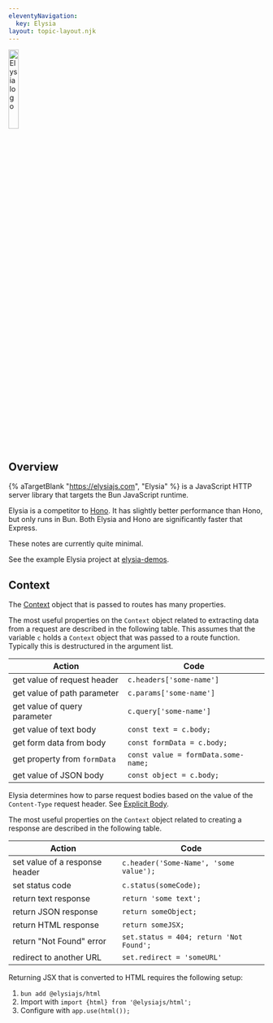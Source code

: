```yaml
---
eleventyNavigation:
  key: Elysia
layout: topic-layout.njk
---
```


<style>
  img {
    border: 1px solid gray;
  }
</style>

<img alt="Elysia logo" style="border: none; width: 20%"
  src="/blog/assets/elysia-logo.png?v={{pkg.version}}"
  title="Elysia logo">

## Overview

{% aTargetBlank "https://elysiajs.com", "Elysia" %}
is a JavaScript HTTP server library that targets the Bun JavaScript runtime.

Elysia is a competitor to <a href="/blog/topics/#/hono" target="_blank">Hono</a>.
It has slightly better performance than Hono, but only runs in Bun.
Both Elysia and Hono are significantly faster that Express.

These notes are currently quite minimal.

See the example Elysia project at
<a href="https://github.com/mvolkmann/elysia-demos"
target="_blank">elysia-demos</a>.

## Context

The <a href="https://elysiajs.com/essential/context.html"
target="_blank">Context</a> object that is passed to routes has many properties.

The most useful properties on the `Context` object
related to extracting data from a request
are described in the following table.
This assumes that the variable `c` holds a `Context` object
that was passed to a route function.
Typically this is destructured in the argument list.

| Action                       | Code                                |
| ---------------------------- | ----------------------------------- |
| get value of request header  | `c.headers['some-name']`            |
| get value of path parameter  | `c.params['some-name']`             |
| get value of query parameter | `c.query['some-name']`              |
| get value of text body       | `const text = c.body;`              |
| get form data from body      | `const formData = c.body;`          |
| get property from `formData` | `const value = formData.some-name;` |
| get value of JSON body       | `const object = c.body;`            |

Elysia determines how to parse request bodies based on
the value of the `Content-Type` request header.
See <a href="https://elysiajs.com/life-cycle/parse#explicit-body"
target="_blank">Explicit Body</a>.

The most useful properties on the `Context` object
related to creating a response
are described in the following table.

| Action                         | Code                                    |
| ------------------------------ | --------------------------------------- |
| set value of a response header | `c.header('Some-Name', 'some value');`  |
| set status code                | `c.status(someCode);`                   |
| return text response           | `return 'some text';`                   |
| return JSON response           | `return someObject;`                    |
| return HTML response           | `return someJSX;`                       |
| return "Not Found" error       | `set.status = 404; return 'Not Found';` |
| redirect to another URL        | `set.redirect = 'someURL'`              |

Returning JSX that is converted to HTML requires the following setup:

1. `bun add @elysiajs/html`
1. Import with `import {html} from '@elysiajs/html';`
1. Configure with `app.use(html());`

